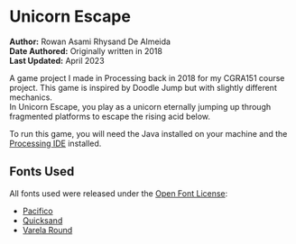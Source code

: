 # Unicorn Escape

**Author:** Rowan Asami Rhysand De Almeida</br>
**Date Authored:** Originally written in 2018</br>
**Last Updated:** April 2023

A game project I made in Processing back in 2018 for my CGRA151 course project. This game is inspired by Doodle Jump but with slightly different mechanics.</br>
In Unicorn Escape, you play as a unicorn eternally jumping up through fragmented platforms to escape the rising acid below.

To run this game, you will need the Java installed on your machine and the [Processing IDE](https://processing.org/) installed.

## Fonts Used
All fonts used were released under the [Open Font License](https://scripts.sil.org/cms/scripts/page.php?site_id=nrsi&id=OFL):
* [Pacifico](https://fonts.google.com/specimen/Pacifico/about)
* [Quicksand](https://fonts.google.com/specimen/Quicksand/about)
* [Varela Round](https://fonts.google.com/specimen/Varela+Round/about)